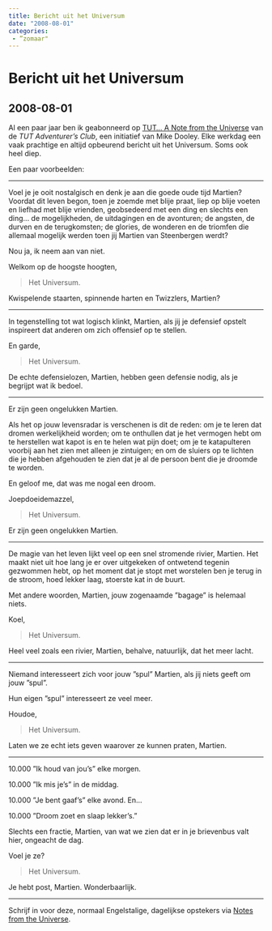 ```yaml
---
title: Bericht uit het Universum
date: "2008-08-01"
categories:
 - ”zomaar"
---
```

# Bericht uit het Universum
## 2008-08-01

Al een paar jaar ben ik geabonneerd op [TUT… A Note from the Universe](https://www.tut.com/notes-from-the-universe/) van de _TUT Adventurer’s Club_, een initiatief van Mike Dooley. Elke werkdag een vaak prachtige en altijd opbeurend bericht uit het Universum. Soms ook heel diep.

Een paar voorbeelden:

<!--more-->

---
Voel je je ooit nostalgisch en denk je aan die goede oude tijd Martien? Voordat dit leven begon, toen je zoemde met blije praat, liep op blije voeten en liefhad met blije vrienden, geobsedeerd met een ding en slechts een ding... de mogelijkheden, de uitdagingen en de avonturen; de angsten, de durven en de terugkomsten; de glories, de wonderen en de triomfen die allemaal mogelijk werden toen jij Martien van Steenbergen werdt?

Nou ja, ik neem aan van niet.

Welkom op de hoogste hoogten,
> Het Universum.

Kwispelende staarten, spinnende harten en Twizzlers, Martien?

---

In tegenstelling tot wat logisch klinkt, Martien, als jij je defensief opstelt inspireert dat anderen om zich offensief op te stellen.

En garde,
> Het Universum.

De echte defensielozen, Martien, hebben geen defensie nodig, als je begrijpt wat ik bedoel.

---

Er zijn geen ongelukken Martien.

Als het op jouw levensradar is verschenen is dit de reden: om je te leren dat dromen werkelijkheid worden; om te onthullen dat je het vermogen hebt om te herstellen wat kapot is en te helen wat pijn doet; om je te katapulteren voorbij aan het zien met alleen je zintuigen; en om de sluiers op te lichten die je hebben afgehouden te zien dat je al de persoon bent die je droomde te worden.

En geloof me, dat was me nogal een droom.

Joepdoeidemazzel,
> Het Universum.

Er zijn geen ongelukken Martien.

---

De magie van het leven lijkt veel op een snel stromende rivier, Martien. Het maakt niet uit hoe lang je er over uitgekeken of ontwetend tegenin gezwommen hebt, op het moment dat je stopt met worstelen ben je terug in de stroom, hoed lekker laag, stoerste kat in de buurt.

Met andere woorden, Martien, jouw zogenaamde ”bagage” is helemaal niets.

Koel,
> Het Universum.

Heel veel zoals een rivier, Martien, behalve, natuurlijk, dat het meer lacht.

---

Niemand interesseert zich voor jouw ”spul” Martien, als jij niets geeft om jouw ”spul”.

Hun eigen ”spul” interesseert ze veel meer.

Houdoe,
> Het Universum.

Laten we ze echt iets geven waarover ze kunnen praten, Martien.

---

10.000 ”Ik houd van jou’s” elke morgen.

10.000 ”Ik mis je’s” in de middag.

10.000 ”Je bent gaaf’s” elke avond. En...

10.000 ”Droom zoet en slaap lekker’s.”

Slechts een fractie, Martien, van wat we zien dat er in je brievenbus valt hier, ongeacht de dag.

Voel je ze?
> Het Universum.

Je hebt post, Martien. Wonderbaarlijk.

---

Schrijf in voor deze, normaal Engelstalige, dagelijkse opstekers via [Notes from the Universe](http://www.tut.com/about_nftu.htm).

